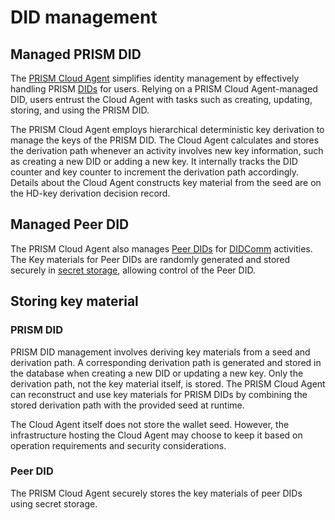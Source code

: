 # DID management

## Managed PRISM DID

The [PRISM Cloud Agent](/docs/concepts/glossary#cloud-agent) simplifies identity management by effectively handling PRISM [DIDs](/docs/concepts/glossary#decentralized-identifier) for users. Relying on a PRISM Cloud Agent-managed DID, users entrust the Cloud Agent with tasks such as creating, updating, storing, and using the PRISM DID.

The PRISM Cloud Agent employs hierarchical deterministic key derivation to manage the keys of the PRISM DID. The Cloud Agent calculates and stores the derivation path whenever an activity involves new key information, such as creating a new DID or adding a new key. It internally tracks the DID counter and key counter to increment the derivation path accordingly. Details about the Cloud Agent constructs key material from the seed are on the HD-key derivation decision record.

## Managed Peer DID

The PRISM Cloud Agent also manages [Peer DIDs](/docs/concepts/glossary#peer-did) for [DIDComm](/docs/concepts/glossary#didcomm) activities. The Key materials for Peer DIDs are randomly generated and stored securely in [secret storage](/docs/concepts/glossary#secrets-storage), allowing control of the Peer DID.

## Storing key material

### PRISM DID

PRISM DID management involves deriving key materials from a seed and derivation path. A corresponding derivation path is generated and stored in the database when creating a new DID or updating a new key. Only the derivation path, not the key material itself, is stored. The PRISM Cloud Agent can reconstruct and use key materials for PRISM DIDs by combining the stored derivation path with the provided seed at runtime.

The Cloud Agent itself does not store the wallet seed. However, the infrastructure hosting the Cloud Agent may choose to keep it based on operation requirements and security considerations.

### Peer DID
The PRISM Cloud Agent securely stores the key materials of peer DIDs using secret storage.
